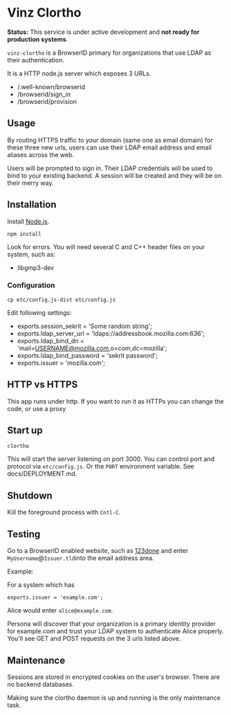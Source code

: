 # Vinz Clortho

**Status:** This service is under active development and **not ready for production systems**.

``vinz-clortho`` is a BrowserID primary for organizations that use LDAP as their authentication.

It is a HTTP node.js server which exposes 3 URLs.

* /.well-known/browserid
* /browserid/sign_in
* /browserid/provision

## Usage

By routing HTTPS traffic to your domain (same one as email domain) for these three new urls,
users can use their LDAP email address and email aliases across the web.

Users will be prompted to sign in. Their LDAP credentials will be used to bind to your existing backend.
A session will be created and they will be on their merry way.

## Installation

Install [Node.js](http://nodejs.org).

    npm install

Look for errors. You will need several C and C++ header files on your system, such as:

* libgmp3-dev

### Configuration

    cp etc/config.js-dist etc/config.js

Edit following settings:

* exports.session_sekrit = 'Some random string';
* exports.ldap_server_url = 'ldaps://addressbook.mozilla.com:636';
* exports.ldap_bind_dn = 'mail=USERNAME@mozilla.com,o=com,dc=mozilla';
* exports.ldap_bind_password = 'sekrit password';
* exports.issuer = 'mozilla.com';

## HTTP vs HTTPS

This app runs under http.  If you want to run it as HTTPs you can change the code, or use a proxy

## Start up

    clortho

This will start the server listening on port 3000. You can control port and protocol via ``etc/config.js``. Or the `PORT` environment variable. See docs/DEPLOYMENT.md.

## Shutdown

Kill the foreground process with ``Cntl-C``.

## Testing

Go to a BrowserID enabled website, such as [123done](http://123done.org/) and enter ``MyUsername``@``Issuer.tld``into the email address area.

Example:

For a system which has

    exports.issuer = 'example.com';

Alice would enter ``alice@example.com``.

Persona will discover that your organization is a primary
identity provider for example.com and trust your LDAP system to authenticate
Alice properly. You'll see GET and POST requests on the 3 urls listed above.

## Maintenance

Sessions are stored in encrypted cookies on the user's browser. There
are no backend databases.

Making sure the clortho daemon is up and running is the only maintenance task.
